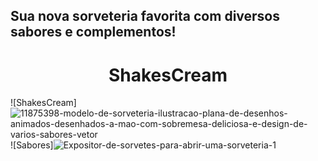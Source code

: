 
## Sua nova sorveteria favorita com diversos sabores e complementos!
<h1 align="center"> ShakesCream </h1>

![ShakesCream]![11875398-modelo-de-sorveteria-ilustracao-plana-de-desenhos-animados-desenhados-a-mao-com-sobremesa-deliciosa-e-design-de-varios-sabores-vetor](https://github.com/user-attachments/assets/835b7818-66b0-4255-b0d9-75030a9646dd)
![Sabores]![Expositor-de-sorvetes-para-abrir-uma-sorveteria-1](https://github.com/user-attachments/assets/97de8234-f59c-4367-91cc-8ac32268330d)

